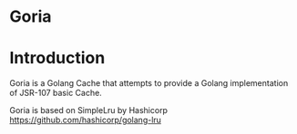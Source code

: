 # Goria

# Introduction

Goria is a Golang Cache that attempts to provide a Golang implementation of JSR-107 basic Cache.

Goria is based on SimpleLru by Hashicorp https://github.com/hashicorp/golang-lru
